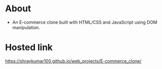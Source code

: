 # About

- An E-commerce clone built with HTML/CSS and JavaScript using DOM manipulation.

# Hosted link

https://shraykumar100.github.io/web_projects/E-commerce_clone/
